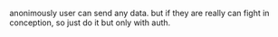 anonimously user can send any data. but if they are really can fight in conception, so just do it but only with auth.